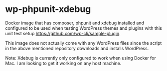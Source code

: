 # wp-phpunit-xdebug
Docker image that has composer, phpunit and xdebug installed and configured to be used when testing WordPress themes and plugins with this unit test setup https://github.com/wp-cli/sample-plugin.

This image does not actually come with any WordPress files since the script in the above mentioned repository downloads and installs WordPress.

Note: Xdebug is currently only configured to work when using Docker for Mac. I am looking to get it working on any host machine.
